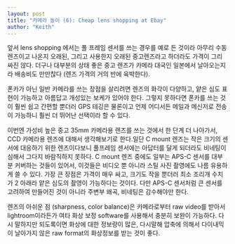 ```yaml
---
layout: post
title: "카메라 놀이 (6): Cheap lens shopping at Ebay"
author: "Keith"
---
```



앞서 lens shopping 에서는 풀 프레임 센서를 쓰는 경우를 예로 든 것이라 아무리 수동렌즈이고 나온지 오래된, 그리고 사용한지 오래된 중고렌즈라고 하더라도 가격이 그리 싸진 않다. 더구나 대부분의 상태 좋은 중고 렌즈가 카메라 대국인 일본에서 날아오는지라 배송비도 만만찮다 (렌즈 가격의 거의 반에 육박한다).




폰카가 아닌 일반 카메라를 쓰는 장점을 살리려면 렌즈의 화각이 다양하고, 얕은 심도 표현이 가능하고 아름답고 개성있는 보케가 있어야 한다. 그렇지 못하다면 폰카를 쓰는 것이 훨씬 쉽고 간편할 뿐더러 GPS 테깅은 물론이고 언제 어디서든 메일과 메신저로 전송이 가능하니 훨씬 더 뛰어난 선택이라 할 수 있다.




이번엔 가성비 높은 중고 35mm 카메라용 렌즈를 쓰는 것에서 한 단계 더 나아가서, CCD 카메라용 렌즈에 대해서 생각해보기로 한다.일단 C mount 렌즈는 작은 크기의 센서에 대응하기 위한 렌즈이다보니 풀프레임 센서에는 아답터를 달게 되더라도 비네팅이 심해서 그다지 바람직하지 못하다. C mount 렌즈 중에도 일부는 APS-C 센서를 대부분 커버하는 것들이 있어서, 이것들은 비디오 뿐 아니라 스틸 사진 촬영에도 나름 유용하게 쓸 수 있다. 가장 큰 장점은 가격이 매우 싸고, 크기도 작을 뿐더러 최소 조리개 수치가 2 아래라 얕은 심도의 촬영이 가능하다는 것이다. 다만 APS-C 센서처럼 큰 센서를 고려하여 만들어진 것이 아니라 주변부 왜곡, 비네팅은 감수해야만 한다.




렌즈의 아쉬운 점 (sharpness, color balance)은 카메라로부터 raw video를 받아서 lightroom이라든가 여타 화상 보정 software를 사용해서 충분히 보완이 가능하다. 다시 말하지만 되도록이면 화상에 대한 정보량이 많은, 다시말해 압축에 의해서 다이내믹이 날아가지 않은 raw format의 화상정보를 받는 것이 좋다. 


